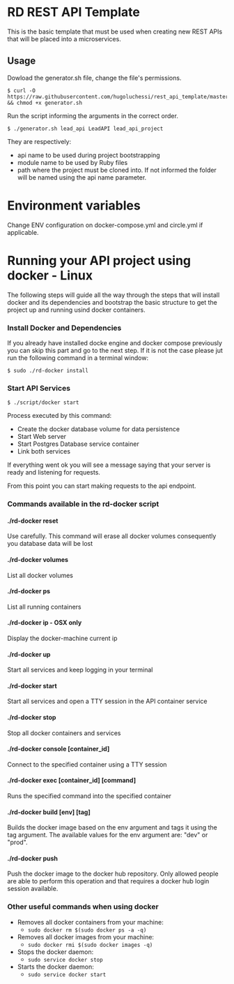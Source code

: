 # RD REST API Template

This is the basic template that must be used when creating new REST APIs that will be placed into a microservices.

## Usage

Dowload the generator.sh file, change the file's permissions.
```
$ curl -O https://raw.githubusercontent.com/hugoluchessi/rest_api_template/master/generator.sh && chmod +x generator.sh
```

Run the script informing the arguments in the correct order.

`$ ./generator.sh lead_api LeadAPI lead_api_project`

They are respectively:

- api name to be used during project bootstrapping
- module name to be used by Ruby files
- path where the project must be cloned into. If not informed the folder will be named using the api name parameter.

# Environment variables

Change ENV configuration on docker-compose.yml and circle.yml if applicable.

# Running your API project using docker - Linux

The following steps will guide all the way through the steps that will install docker and its dependencies and bootstrap the basic structure to get the project up and running usind docker containers.

### Install Docker and Dependencies

If you already have installed docke engine and docker compose previously you can skip this part and go to the next step. If it is not the case please jut run the following command in a terminal window:

`$ sudo ./rd-docker install`

### Start API Services

`$ ./script/docker start`

Process executed by this command:
- Create the docker database volume for data persistence
- Start Web server
- Start Postgres Database service container
- Link both services

If everything went ok you will see a message saying that your server is ready and listening for requests.

From this point you can start making requests to the api endpoint.

### Commands available in the rd-docker script

#### ./rd-docker reset
Use carefully. This command will erase all docker volumes consequently you database data will be lost

#### ./rd-docker volumes
List all docker volumes

#### ./rd-docker ps
List all running containers

#### ./rd-docker ip - OSX only
Display the docker-machine current ip

#### ./rd-docker up
Start all services and keep logging in your terminal

#### ./rd-docker start
Start all services and open a TTY session in the API container service

#### ./rd-docker stop
Stop all docker containers and services

#### ./rd-docker console [container_id]
Connect to the specified container using a TTY session

#### ./rd-docker exec [container_id] [command]
Runs the specified command into the specified container

#### ./rd-docker build [env] [tag]
Builds the docker image based on the env argument and tags it using the tag argument.
The available values for the env argument are: "dev" or "prod".

#### ./rd-docker push
Push the docker image to the docker hub repository. Only allowed people are able to perform this operation and that requires a docker hub login session available.

### Other useful commands when using docker
* Removes all docker containers from your machine:
    - ```sudo docker rm $(sudo docker ps -a -q)```
* Removes all docker images from your machine:
    - ```sudo docker rmi $(sudo docker images -q)```
* Stops the docker daemon:
    - ```sudo service docker stop```
* Starts the docker daemon:
    - ```sudo service docker start```

